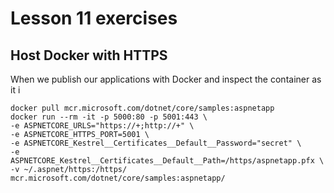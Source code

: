 # Lesson 11 exercises
## Host Docker with HTTPS
When we publish our applications with Docker and inspect the container as it i

```
docker pull mcr.microsoft.com/dotnet/core/samples:aspnetapp
docker run --rm -it -p 5000:80 -p 5001:443 \
-e ASPNETCORE_URLS="https://+;http://+" \
-e ASPNETCORE_HTTPS_PORT=5001 \
-e ASPNETCORE_Kestrel__Certificates__Default__Password="secret" \
-e ASPNETCORE_Kestrel__Certificates__Default__Path=/https/aspnetapp.pfx \
-v ~/.aspnet/https:/https/ mcr.microsoft.com/dotnet/core/samples:aspnetapp/
```